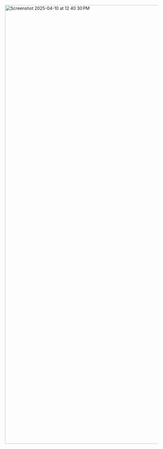 <img width="1440" alt="Screenshot 2025-04-10 at 12 40 30 PM" src="https://github.com/user-attachments/assets/b848efe8-60fb-43e6-a121-c773268f91cb" />
